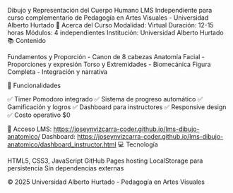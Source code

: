 Dibujo y Representación del Cuerpo Humano
LMS Independiente para curso complementario de Pedagogía en Artes Visuales - Universidad Alberto Hurtado
🎯 Acerca del Curso
Modalidad: Virtual
Duración: 12-15 horas
Módulos: 4 independientes
Institución: Universidad Alberto Hurtado
📚 Contenido

Fundamentos y Proporción - Canon de 8 cabezas
Anatomía Facial - Proporciones y expresión
Torso y Extremidades - Biomecánica
Figura Completa - Integración y narrativa

🚀 Funcionalidades

✅ Timer Pomodoro integrado
✅ Sistema de progreso automático
✅ Gamificación y logros
✅ Dashboard para instructores
✅ Responsive design
✅ Costo operativo $0

🔗 Acceso
LMS: https://joseynvizcarra-coder.github.io/lms-dibujo-anatomico/
Dashboard: https://joseynvizcarra-coder.github.io/lms-dibujo-anatomico/dashboard_instructor.html
💻 Tecnología

HTML5, CSS3, JavaScript
GitHub Pages hosting
LocalStorage para persistencia
Sin dependencias externas


© 2025 Universidad Alberto Hurtado - Pedagogía en Artes Visuales
